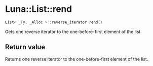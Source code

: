 # Luna::List::rend

```c++
List< _Ty, _Alloc >::reverse_iterator rend()
```

Gets one reverse iterator to the one-before-first element of the list. 



## Return value
Returns one reverse iterator to the one-before-first element of the list. 


